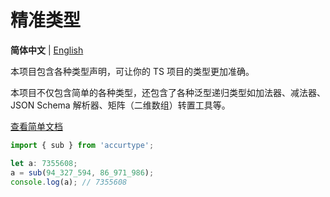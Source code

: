 # 精准类型

**简体中文** | [English](./README-en.md)

本项目包含各种类型声明，可让你的 TS 项目的类型更加准确。

本项目不仅包含简单的各种类型，还包含了各种泛型递归类型如加法器、减法器、JSON Schema 解析器、矩阵（二维数组）转置工具等。

[查看简单文档](./doc/README.md)

```ts
import { sub } from 'accurtype';

let a: 7355608;
a = sub(94_327_594, 86_971_986);
console.log(a); // 7355608
```
